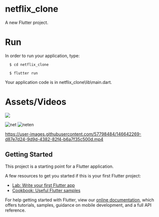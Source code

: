 # netflix_clone

A new Flutter project.

# Run

In order to run your application, type:

<!--START_SECTION:waka-->
```text
  $ cd netflix_clone
```
<!--END_SECTION:waka-->


<!--START_SECTION:waka-->
```text
  $ flutter run
```
<!--END_SECTION:waka-->

Your application code is in netflix_clone\lib\main.dart.

# Assets/Videos


<img src="https://media.giphy.com/media/xVqeJsJ1z5kF9xeXIR/giphy.gif"/>

![net](https://user-images.githubusercontent.com/57798484/146642244-6b2a012b-825b-4c39-a08c-2bd387e841fa.PNG)
![neten](https://user-images.githubusercontent.com/57798484/146642247-a89a1102-31c4-4e07-9c1c-f3ef74250637.PNG)




https://user-images.githubusercontent.com/57798484/146642269-d87e7d24-9d9d-4382-82f4-b6a7f35c500d.mp4




## Getting Started

This project is a starting point for a Flutter application.

A few resources to get you started if this is your first Flutter project:

- [Lab: Write your first Flutter app](https://flutter.dev/docs/get-started/codelab)
- [Cookbook: Useful Flutter samples](https://flutter.dev/docs/cookbook)

For help getting started with Flutter, view our
[online documentation](https://flutter.dev/docs), which offers tutorials,
samples, guidance on mobile development, and a full API reference.
